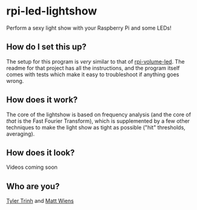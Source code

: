 # rpi-led-lightshow

Perform a sexy light show with your Raspberry Pi and some LEDs!

## How do I set this up?

The setup for this program is *very* similar to that of
[rpi-volume-led](https://github.com/mwiens91/rpi-volume-led). The readme
for that project has all the instructions, and the program itself comes
with tests which make it easy to troubleshoot if anything goes wrong.

## How does it work?

The core of the lightshow is based on frequency analysis (and the core
of *that* is the Fast Fourier Transform), which is supplemented by a few
other techniques to make the light show as tight as possible ("hit"
thresholds, averaging).

## How does it look?

Videos coming soon

## Who are you?

[Tyler Trinh](https://github.com/bvtrinh) and [Matt
Wiens](https://github.com/mwiens91)
